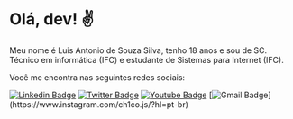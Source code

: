 # Olá, dev! ✌

Meu nome é Luis Antonio de Souza Silva, tenho 18 anos e sou de SC. Técnico em informática (IFC) e estudante de Sistemas para Internet (IFC).

Você me encontra nas seguintes redes sociais: 

[![Linkedin Badge](https://img.shields.io/badge/-Luis%20Antonio-0077B5?style=flat-square&logo=Linkedin&logoColor=white&link=https://www.linkedin.com/in/luis-antonio-souza-silva-bb0635197/)](https://www.linkedin.com/in/luis-antonio-ss/) [![Twitter Badge](https://img.shields.io/badge/-@ch1coJS-1DA1F2?style=flat-square&labelColor=1DA1F2&logo=twitter&logoColor=white&link=https://twitter.com/ch1coJS)](https://twitter.com/chicoscripto)  [![Youtube Badge](https://img.shields.io/badge/-Youtube-FF0000?style=flat-square&labelColor=FF0000&logo=youtube&logoColor=white&link=https://www.youtube.com/channel/UC4NA0sh8n4ZNm76MsFyi2OQ)]([https://www.youtube.com/channel/UC4NA0sh8n4ZNm76MsFyi2OQ](https://www.youtube.com/@DevCHICO)) [![Gmail Badge](https://img.shields.io/badge/-@ch1co.js-E41280?style=flat-square&logo=instagram&logoColor=white&link=[https://www.instagram.com/ch1co.js/?hl=pt-br](https://www.instagram.com/dev.chico/))](https://www.instagram.com/ch1co.js/?hl=pt-br)
